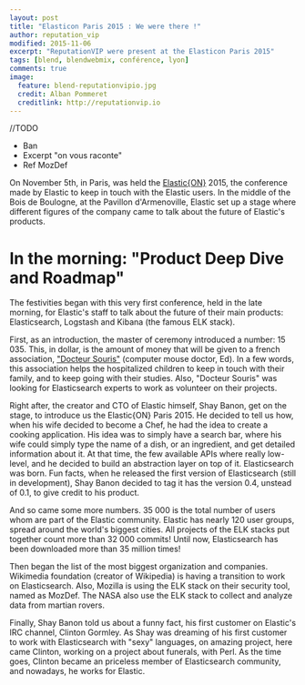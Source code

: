 ```yaml
---
layout: post
title: "Elasticon Paris 2015 : We were there !"
author: reputation_vip
modified: 2015-11-06
excerpt: "ReputationVIP were present at the Elasticon Paris 2015"
tags: [blend, blendwebmix, conférence, lyon]
comments: true
image:
  feature: blend-reputationvipio.jpg
  credit: Alban Pommeret
  creditlink: http://reputationvip.io
---
```


//TODO
- Ban
- Excerpt "on vous raconte"
- Ref MozDef

On November 5th, in Paris, was held the [Elastic{ON}](https://www.elastic.co/elasticon) 2015, the conference made by
Elastic to keep in touch with the Elastic users. In the middle of the Bois de Boulogne, at the Pavillon d'Armenoville,
Elastic set up a stage where different figures of the company came to talk about the future of Elastic's products.

# In the morning: "Product Deep Dive and Roadmap"

The festivities began with this very first conference, held in the late morning, for Elastic's staff to talk about
the future of their main products: Elasticsearch, Logstash and Kibana (the famous ELK stack).

First, as an introduction, the master of ceremony introduced a number: 15 035. This, in dollar, is the amount of money
that will be given to a french association, ["Docteur Souris"](www.docteursouris.fr) (computer mouse doctor, Ed). In
a few words, this association helps the hospitalized children to keep in touch with their family, and to keep going
with their studies. Also, "Docteur Souris" was looking for Elasticsearch experts to work as volunteer on their projects.

Right after, the creator and CTO of Elastic himself, Shay Banon, get on the stage, to introduce us the Elastic{ON} Paris
2015. He decided to tell us how, when his wife decided to become a Chef, he had the idea to create a cooking
application. His idea was to simply have a search bar, where his wife could simply type the name of a dish, or an
ingredient, and get detailed information about it. At that time, the few available APIs where really low-level,
and he decided to build an abstraction layer on top of it. Elasticsearch was born. Fun facts, when he released the
first version of Elasticsearch (still in development), Shay Banon decided to tag it has the version 0.4, unstead of
0.1, to give credit to his product.

And so came some more numbers. 35 000 is the total number of users whom are part of the Elastic community. Elastic
has nearly 120 user groups, spread around the world's biggest cities. All projects of the ELK stacks put together
count more than 32 000 commits! Until now, Elasticsearch has been downloaded more than 35 million times!

Then began the list of the most biggest organization and companies. Wikimedia foundation (creator of Wikipedia) is
having a transition to work on Elasticsearch. Also, Mozilla is using the ELK stack on their security tool, named as
MozDef. The NASA also use the ELK stack to collect and analyze data from martian rovers.

Finally, Shay Banon told us about a funny fact, his first customer on Elastic's IRC channel, Clinton Gormley. As Shay
was dreaming of his first customer to work with Elasticsearch with "sexy" languages, on amazing project,
here came Clinton, working on a project about funerals, with Perl. As the time goes, Clinton became an priceless member
of Elasticsearch community, and nowadays, he works for Elastic.

